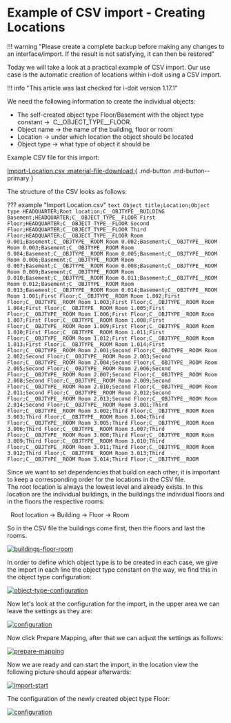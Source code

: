 # Example of CSV import - Creating Locations

!!! warning "Please create a complete backup before making any changes to an interface/import. If the result is not satisfying, it can then be restored"

Today we will take a look at a practical example of CSV import.
Our use case is the automatic creation of locations within i-doit using a CSV import.

!!! info "This article was last checked for i-doit version 1.17.1"

We need the following information to create the individual objects:

-   The self-created object type Floor/Basement with the object type constant →  C\_\_OBJECT\_TYPE\_\_FLOOR.
-   Object name → the name of the building, floor or room
-   Location → under which location the object should be located
-   Object type → what type of object it should be

Example CSV file for this import:

[Import-Location.csv :material-file-download:](../../assets/images/en/consolidate-data/csv-data-import/csv-import-create-locations/Import-Location.csv){ .md-button .md-button--primary }

The structure of the CSV looks as follows:

??? example "Import Location.csv"
    ```text
    Object title;Location;Object type
    HEADQUARTER;Root location;C__OBJTYPE__BUILDING
    Basement;HEADQUARTER;C__OBJECT_TYPE__FLOOR
    First Floor;HEADQUARTER;C__OBJECT_TYPE__FLOOR
    Second Floor;HEADQUARTER;C__OBJECT_TYPE__FLOOR
    Third Floor;HEADQUARTER;C__OBJECT_TYPE__FLOOR
    Room 0.001;Basement;C__OBJTYPE__ROOM
    Room 0.002;Basement;C__OBJTYPE__ROOM
    Room 0.003;Basement;C__OBJTYPE__ROOM
    Room 0.004;Basement;C__OBJTYPE__ROOM
    Room 0.005;Basement;C__OBJTYPE__ROOM
    Room 0.006;Basement;C__OBJTYPE__ROOM
    Room 0.007;Basement;C__OBJTYPE__ROOM
    Room 0.008;Basement;C__OBJTYPE__ROOM
    Room 0.009;Basement;C__OBJTYPE__ROOM
    Room 0.010;Basement;C__OBJTYPE__ROOM
    Room 0.011;Basement;C__OBJTYPE__ROOM
    Room 0.012;Basement;C__OBJTYPE__ROOM
    Room 0.013;Basement;C__OBJTYPE__ROOM
    Room 0.014;Basement;C__OBJTYPE__ROOM
    Room 1.001;First Floor;C__OBJTYPE__ROOM
    Room 1.002;First Floor;C__OBJTYPE__ROOM
    Room 1.003;First Floor;C__OBJTYPE__ROOM
    Room 1.004;First Floor;C__OBJTYPE__ROOM
    Room 1.005;First Floor;C__OBJTYPE__ROOM
    Room 1.006;First Floor;C__OBJTYPE__ROOM
    Room 1.007;First Floor;C__OBJTYPE__ROOM
    Room 1.008;First Floor;C__OBJTYPE__ROOM
    Room 1.009;First Floor;C__OBJTYPE__ROOM
    Room 1.010;First Floor;C__OBJTYPE__ROOM
    Room 1.011;First Floor;C__OBJTYPE__ROOM
    Room 1.012;First Floor;C__OBJTYPE__ROOM
    Room 1.013;First Floor;C__OBJTYPE__ROOM
    Room 1.014;First Floor;C__OBJTYPE__ROOM
    Room 2.001;Second Floor;C__OBJTYPE__ROOM
    Room 2.002;Second Floor;C__OBJTYPE__ROOM
    Room 2.003;Second Floor;C__OBJTYPE__ROOM
    Room 2.004;Second Floor;C__OBJTYPE__ROOM
    Room 2.005;Second Floor;C__OBJTYPE__ROOM
    Room 2.006;Second Floor;C__OBJTYPE__ROOM
    Room 2.007;Second Floor;C__OBJTYPE__ROOM
    Room 2.008;Second Floor;C__OBJTYPE__ROOM
    Room 2.009;Second Floor;C__OBJTYPE__ROOM
    Room 2.010;Second Floor;C__OBJTYPE__ROOM
    Room 2.011;Second Floor;C__OBJTYPE__ROOM
    Room 2.012;Second Floor;C__OBJTYPE__ROOM
    Room 2.013;Second Floor;C__OBJTYPE__ROOM
    Room 2.014;Second Floor;C__OBJTYPE__ROOM
    Room 3.001;Third Floor;C__OBJTYPE__ROOM
    Room 3.002;Third Floor;C__OBJTYPE__ROOM
    Room 3.003;Third Floor;C__OBJTYPE__ROOM
    Room 3.004;Third Floor;C__OBJTYPE__ROOM
    Room 3.005;Third Floor;C__OBJTYPE__ROOM
    Room 3.006;Third Floor;C__OBJTYPE__ROOM
    Room 3.007;Third Floor;C__OBJTYPE__ROOM
    Room 3.008;Third Floor;C__OBJTYPE__ROOM
    Room 3.009;Third Floor;C__OBJTYPE__ROOM
    Room 3.010;Third Floor;C__OBJTYPE__ROOM
    Room 3.011;Third Floor;C__OBJTYPE__ROOM
    Room 3.012;Third Floor;C__OBJTYPE__ROOM
    Room 3.013;Third Floor;C__OBJTYPE__ROOM
    Room 3.014;Third Floor;C__OBJTYPE__ROOM
    ```

Since we want to set dependencies that build on each other, it is important to keep a corresponding order for the locations in the CSV file.  
The root location is always the lowest level and already exists. In this location are the individual buildings, in the buildings the individual floors and in the floors the respective rooms:

  Root location → Building → Floor → Room

So in the CSV file the buildings come first, then the floors and last the rooms.

[![buildings-floor-room](../../assets/images/en/consolidate-data/csv-data-import/csv-import-create-locations/1-csv-cl.png)](../../assets/images/en/consolidate-data/csv-data-import/csv-import-create-locations/1-csv-cl.png)

In order to define which object type is to be created in each case, we give the import in each line the object type constant on the way, we find this in the object type configuration:

[![object-type-configuration](../../assets/images/en/consolidate-data/csv-data-import/csv-import-create-locations/2-csv-cl.png)](../../assets/images/en/consolidate-data/csv-data-import/csv-import-create-locations/2-csv-cl.png)

Now let's look at the configuration for the import, in the upper area we can leave the settings as they are:

[![configuration](../../assets/images/en/consolidate-data/csv-data-import/csv-import-create-locations/3-csv-cl.png)](../../assets/images/en/consolidate-data/csv-data-import/csv-import-create-locations/3-csv-cl.png)

Now click Prepare Mapping, after that we can adjust the settings as follows:

[![prepare-mapping](../../assets/images/en/consolidate-data/csv-data-import/csv-import-create-locations/4-csv-cl.png)](../../assets/images/en/consolidate-data/csv-data-import/csv-import-create-locations/4-csv-cl.png)

Now we are ready and can start the import, in the location view the following picture should appear afterwards:

[![import-start](../../assets/images/en/consolidate-data/csv-data-import/csv-import-create-locations/5-csv-cl.png)](../../assets/images/en/consolidate-data/csv-data-import/csv-import-create-locations/5-csv-cl.png)

The configuration of the newly created object type Floor:

[![configuration](../../assets/images/en/consolidate-data/csv-data-import/csv-import-create-locations/6-csv-cl.png)](../../assets/images/en/consolidate-data/csv-data-import/csv-import-create-locations/6-csv-cl.png)
